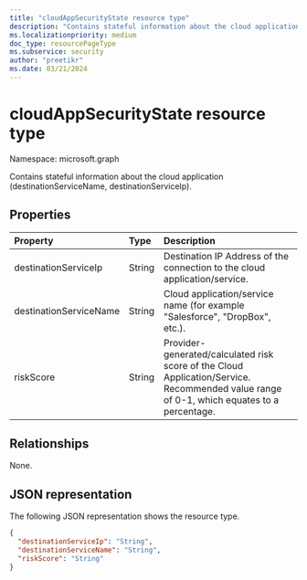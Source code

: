 ```yaml
---
title: "cloudAppSecurityState resource type"
description: "Contains stateful information about the cloud application (destinationServiceName, destinationServiceIp)."
ms.localizationpriority: medium
doc_type: resourcePageType
ms.subservice: security
author: "preetikr"
ms.date: 03/21/2024
---
```


# cloudAppSecurityState resource type

Namespace: microsoft.graph

Contains stateful information about the cloud application (destinationServiceName, destinationServiceIp).

## Properties

| Property     | Type        | Description |
|:-------------|:------------|:------------|
|destinationServiceIp|String|Destination IP Address of the connection to the cloud application/service.|
|destinationServiceName|String|Cloud application/service name (for example "Salesforce", "DropBox", etc.).|
|riskScore|String|Provider-generated/calculated risk score of the Cloud Application/Service. Recommended value range of 0-1, which equates to a percentage.|

## Relationships
None.

## JSON representation

The following JSON representation shows the resource type.

<!-- {
  "blockType": "resource",
  "optionalProperties": [

  ],
  "@odata.type": "microsoft.graph.cloudAppSecurityState"
}-->

```json
{
  "destinationServiceIp": "String",
  "destinationServiceName": "String",
  "riskScore": "String"
}

```

<!-- uuid: 8fcb5dbc-d5aa-4681-8e31-b001d5168d79
2015-10-25 14:57:30 UTC -->
<!-- {
  "type": "#page.annotation",
  "description": "cloudAppSecurityState resource",
  "keywords": "",
  "section": "documentation",
  "tocPath": ""
}-->



